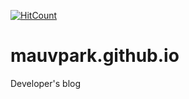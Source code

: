 [![HitCount](https://hits.dwyl.com/mauvpark/mauvparkgithubio.svg?style=flat-square)](http://hits.dwyl.com/mauvpark/mauvparkgithubio)
# mauvpark.github.io
Developer's blog
